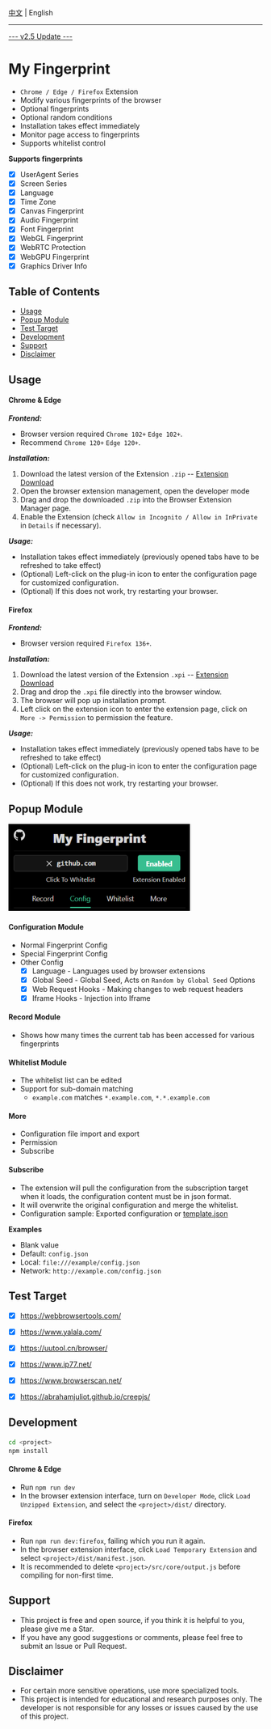 
[中文](./README.md) | English

---

[--- v2.5 Update ---](https://github.com/omegaee/my-fingerprint/releases/latest)

# My Fingerprint

- `Chrome / Edge / Firefox` Extension
- Modify various fingerprints of the browser
- Optional fingerprints
- Optional random conditions
- Installation takes effect immediately
- Monitor page access to fingerprints
- Supports whitelist control

**Supports fingerprints**
- [x] UserAgent Series
- [x] Screen Series
- [x] Language
- [x] Time Zone
- [x] Canvas Fingerprint
- [x] Audio Fingerprint
- [x] Font Fingerprint
- [x] WebGL Fingerprint
- [x] WebRTC Protection
- [x] WebGPU Fingerprint
- [x] Graphics Driver Info

## Table of Contents
- [Usage](#usage)
- [Popup Module](#popup-module)
- [Test Target](#test-target)
- [Development](#development)
- [Support](#support)
- [Disclaimer](#disclaimer)


## Usage

#### Chrome & Edge

***Frontend:***
- Browser version required `Chrome 102+` `Edge 102+`.
- Recommend `Chrome 120+` `Edge 120+`.

***Installation:***
1. Download the latest version of the Extension `.zip` -- [Extension Download](https://github.com/omegaee/my-fingerprint/releases/latest)
2. Open the browser extension management, open the developer mode
3. Drag and drop the downloaded `.zip` into the Browser Extension Manager page.
4. Enable the Extension (check `Allow in Incognito / Allow in InPrivate` in `Details` if necessary).

***Usage:***
- Installation takes effect immediately (previously opened tabs have to be refreshed to take effect)
- (Optional) Left-click on the plug-in icon to enter the configuration page for customized configuration.
- (Optional) If this does not work, try restarting your browser.

#### Firefox

***Frontend:***
- Browser version required `Firefox 136+`.

***Installation:***
1. Download the latest version of the Extension `.xpi` -- [Extension Download](https://github.com/omegaee/my-fingerprint/releases/latest)
2. Drag and drop the `.xpi` file directly into the browser window.
3. The browser will pop up installation prompt.
4. Left click on the extension icon to enter the extension page, click on `More -> Permission` to permission the feature.

***Usage:***
- Installation takes effect immediately (previously opened tabs have to be refreshed to take effect)
- (Optional) Left-click on the plug-in icon to enter the configuration page for customized configuration.
- (Optional) If this does not work, try restarting your browser.


## Popup Module

<img src='./images/en/ui.png' width='360px' />

#### Configuration Module
- Normal Fingerprint Config
- Special Fingerprint Config
- Other Config
  - [x] Language - Languages used by browser extensions
  - [x] Global Seed - Global Seed, Acts on `Random by Global Seed` Options
  - [x] Web Request Hooks - Making changes to web request headers
  - [x] Iframe Hooks - Injection into Iframe

#### Record Module
- Shows how many times the current tab has been accessed for various fingerprints

#### Whitelist Module
- The whitelist list can be edited
- Support for sub-domain matching
  - `example.com` matches `*.example.com`, `*.*.example.com`

#### More
- Configuration file import and export
- Permission
- Subscribe

#### Subscribe
- The extension will pull the configuration from the subscription target when it loads, the configuration content must be in json format.
- It will overwrite the original configuration and merge the whitelist.
- Configuration sample: Exported configuration or [template.json](./example/config/template.json)

**Examples**
- Blank value
- Default: `config.json`
- Local: `file:///example/config.json`
- Network: `http://example.com/config.json`


## Test Target
- [x] https://webbrowsertools.com/
- [x] https://www.yalala.com/
- [x] https://uutool.cn/browser/
- [x] https://www.ip77.net/
- [x] https://www.browserscan.net/
- [x] https://abrahamjuliot.github.io/creepjs/


## Development
```sh
cd <project>
npm install
```

#### Chrome & Edge
- Run `npm run dev`
- In the browser extension interface, turn on `Developer Mode`, click `Load Unzipped Extension`, and select the `<project>/dist/` directory.

#### Firefox
- Run `npm run dev:firefox`, failing which you run it again.
- In the browser extension interface, click `Load Temporary Extension` and select `<project>/dist/manifest.json`.
- It is recommended to delete `<project>/src/core/output.js` before compiling for non-first time.


## Support
- This project is free and open source, if you think it is helpful to you, please give me a Star.
- If you have any good suggestions or comments, please feel free to submit an Issue or Pull Request.


## Disclaimer
- For certain more sensitive operations, use more specialized tools.
- This project is intended for educational and research purposes only. The developer is not responsible for any losses or issues caused by the use of this project.